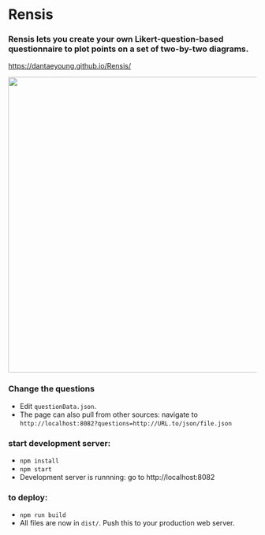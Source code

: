 # Rensis

### Rensis lets you create your own Likert-question-based questionnaire to plot points on a set of two-by-two diagrams. 

https://dantaeyoung.github.io/Rensis/

<img src="https://github.com/dantaeyoung/Rensis/blob/master/screenshot.png?raw=true" width="600px" height="600px" />

### Change the questions
- Edit `questionData.json`.
- The page can also pull from other sources: navigate to `http://localhost:8082?questions=http://URL.to/json/file.json`

### start development server:

- `npm install`
- `npm start`
- Development server is runnning: go to http://localhost:8082

### to deploy:

- `npm run build`
- All files are now in `dist/`. Push this to your production web server. 
